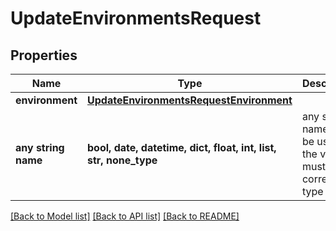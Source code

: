 # UpdateEnvironmentsRequest


## Properties
Name | Type | Description | Notes
------------ | ------------- | ------------- | -------------
**environment** | [**UpdateEnvironmentsRequestEnvironment**](UpdateEnvironmentsRequestEnvironment.md) |  | 
**any string name** | **bool, date, datetime, dict, float, int, list, str, none_type** | any string name can be used but the value must be the correct type | [optional]

[[Back to Model list]](../README.md#documentation-for-models) [[Back to API list]](../README.md#documentation-for-api-endpoints) [[Back to README]](../README.md)


